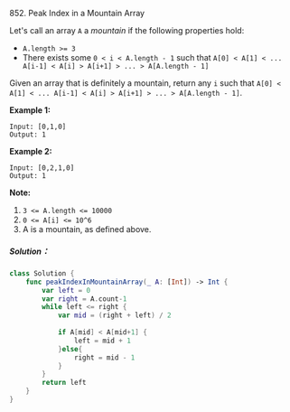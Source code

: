 852. Peak Index in a Mountain Array

Let's call an array `A` a *mountain* if the following properties hold:

- `A.length >= 3`
- There exists some `0 < i < A.length - 1` such that `A[0] < A[1] < ... A[i-1] < A[i] > A[i+1] > ... > A[A.length - 1]`

Given an array that is definitely a mountain, return any `i` such that `A[0] < A[1] < ... A[i-1] < A[i] > A[i+1] > ... > A[A.length - 1]`.

**Example 1:**

```
Input: [0,1,0]
Output: 1
```

**Example 2:**

```
Input: [0,2,1,0]
Output: 1
```

**Note:**

1. `3 <= A.length <= 10000`
2. `0 <= A[i] <= 10^6`
3. A is a mountain, as defined above.

##### Solution：

```swift
class Solution {
    func peakIndexInMountainArray(_ A: [Int]) -> Int {
        var left = 0
        var right = A.count-1
        while left <= right {
            var mid = (right + left) / 2
            
            if A[mid] < A[mid+1] {
                left = mid + 1
            }else{
                right = mid - 1
            }
        }
        return left
    }
}
```

